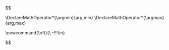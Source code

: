 $$

\\DeclareMathOperator\*{\argmin}{arg,min}
\\DeclareMathOperator\*{\argmax}{arg,max}

\\newcommand{\oft}{\ -!!!\in}

$$
